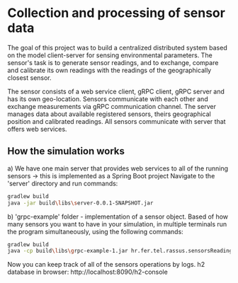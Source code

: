 # Collection and processing of sensor data
The goal of this project was to build a centralized distributed system based on the model
client-server for sensing environmental parameters.
The sensor's task is to generate sensor readings, and to exchange, compare and calibrate its own readings with the readings of the geographically closest sensor.

The sensor consists of a web service client, gRPC client, gRPC server and has its own geo-location.
Sensors communicate with each other and exchange measurements via gRPC communication channel.
The server manages data about available registered sensors, theirs
geographical position and calibrated readings. All sensors communicate with server that offers web services.

## How the simulation works
a) We have one main server that provides web services to all of the running sensors -> this is implemented as a Spring Boot project
Navigate to the 'server' directory and run commands:
```bash
gradlew build
java -jar build\libs\server-0.0.1-SNAPSHOT.jar
```
b) 'grpc-example' folder - implementation of a sensor object.
Based of how many sensors you want to have in your simulation, in multiple terminals run the program simultaneously, using the following commands:
```bash
gradlew build
java -cp build\libs\grpc-example-1.jar hr.fer.tel.rassus.sensorsReadings.SensorDevice
  ```
Now you can keep track of all of the sensors operations by logs.
h2 database in browser: http://localhost:8090/h2-console

